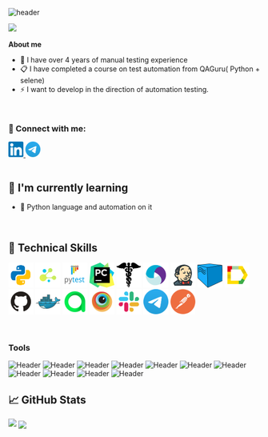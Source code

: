 ![header](https://capsule-render.vercel.app/api?type=waving&color=gradient&customColorList=24&height=200&section=header&text=Hi%20there!&fontAlignY=35&fontSize=60&desc=I'm%20Bohdan%20Obruch&descAlignY=60&descSize=50&animation=twinkling&fontColor=E9E9E9F3&descAlign=60&fontAlign=25)

<p>
  <img src="https://readme-typing-svg.herokuapp.com?color=8B5DDF&font=Lemon&size=33&center=true&vCenter=true&lines=QA+Engineer">
</p>

**About me**


- 💼 I have over 4 years of manual testing experience
- 📋 I have completed a course on test automation from QAGuru( Python + selene)
- ⚡ I want to develop in the direction of automation testing.
<br>


### 🤝 Connect with me:

  <div>
  <a href="https://www.linkedin.com/in/bohdan-obruch/">
    <img width="6%" src="images/logo/linkedin.svg" alt="LinkedIn"/>
  </a>
  <a href="https://t.me/BohdanO1">
    <img width="6%" src="images/logo/telegram.svg" alt="Telegram"/>
  </a>
</div>
<br>

## 🌱 I'm currently learning

- 📌 Python language and automation on it
<br>

## 💼 Technical Skills

<p  align="left">

  <img src="images/logo/python.svg" width="50" height="50"  alt="Python"/>
  <img src="images/logo/selene.png" width="50" height="50"  alt="Pytest"/>
  <img src="images/logo/pytest.png" width="50" height="50"  alt="Selene"/>
  <img src="images/logo/pycharm.png" width="50" height="50"  alt="PyCharm"/>
  <img src="images/logo/request.png" width="50" height="50"  alt="Requests"/>
  <img src="images/logo/appium.svg" width="50" height="50"  alt="Appium"/>
  <img src="images/logo/jenkins.png" width="50" height="50"  alt="Jenkins"/>
  <img src="images/logo/selenoid.png" width="50" height="50"  alt="Selenoid"/>
  <img src="images/logo/Allure.svg" width="50" height="50"  alt="Allure TestOps"/>
  <img src="images/logo/GitHub.svg" width="50" height="50"  alt="Jira"/>
  <img src="images/logo/docker.svg" width="50" height="50"  alt="Github"/>
  <img src="images/logo/Allure_TO.svg" width="50" height="50"  alt="Telegram"/>
  <img src="images/logo/browserstack.svg" width="50" height="50"  alt="Github"/>
  <img src="images/logo/slack.svg" width="50" height="50"  alt="Telegram"/>
  <img src="images/logo/telegram.svg" width="50" height="50"  alt="Github"/>
  <img src="images/logo/postman.png" width="50" height="50"  alt="Telegram"/>

</p>
<br>

### Tools
![Header](https://img.shields.io/badge/Jira-090909?style=for-the-badge&logo=jira&logoColor=136be1)
![Header](https://img.shields.io/badge/Postman-090909?style=for-the-badge&logo=postman&logoColor=f76935)
![Header](https://img.shields.io/badge/Swagger-090909?style=for-the-badge&logo=swagger&logoColor=7ede2b)
![Header](https://img.shields.io/badge/Github-090909?style=for-the-badge&logo=github&logoColor=8cc4d7)
![Header](https://img.shields.io/badge/Figma-090909?style=for-the-badge&logo=figma&logoColor=7d5fa6)
![Header](https://img.shields.io/badge/Jenkins-090909?style=for-the-badge&logo=jenkins&logoColor=f7f7f7)
![Header](https://img.shields.io/badge/MySQL-090909?style=for-the-badge&logo=mysql&logoColor=00618a)
![Header](https://img.shields.io/badge/DevTools-090909?style=for-the-badge&logo=googlechrome&logoColor=2674f2)
![Header](https://img.shields.io/badge/Android_Studio-090909?style=for-the-badge&logo=androidstudio&logoColor=3ad07d)
![Header](https://img.shields.io/badge/Fiddler-090909?style=for-the-badge&logo=fiddler&logoColor=8cc4d7)
![Header](https://img.shields.io/badge/CharlesProxy-090909?style=for-the-badge&logo=charlesproxy&logoColor=8cc4d7)
<br>

## 📈 GitHub Stats 

![](https://github-readme-stats.vercel.app/api?username=BohdanObruch&show_icons=true&theme=radical)
<a><img align="center" src="https://github-readme-stats.vercel.app/api/top-langs/?username=BohdanObruch&layout=compact&theme=radical&hide_border=false" /></a>



